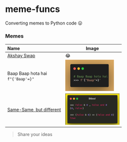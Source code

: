 # meme-funcs

Converting memes to Python code :stuck_out_tongue:

### Memes
| Name                                           | Image                                                                 |
|:-----------------------------------------------|-----------------------------------------------------------------------|
| [Akshay Swap](./funcs/akshay_swap.py)          | :joy:                                                                 |
| Baap Baap hota hai <br/>`f"{'Baap'=}"`         | [<img height="100" src="meme/baap.png" width="auto"/>](meme/baap.png) |
| [Same-Same, but different](./funcs/bitbool.py) | [<img height="100" src="meme/ssbd.png" width="auto"/>](meme/ssbd.png) |


> Share your ideas
